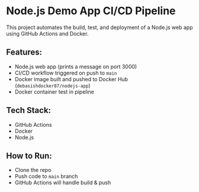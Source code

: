 # Node.js Demo App CI/CD Pipeline

This project automates the build, test, and deployment of a Node.js web app using GitHub Actions and Docker.

## Features:
- Node.js web app (prints a message on port 3000)
- CI/CD workflow triggered on push to `main`
- Docker image built and pushed to Docker Hub (`debasishdocker87/nodejs-app`)
- Docker container test in pipeline

## Tech Stack:
- GitHub Actions
- Docker
- Node.js

## How to Run:
- Clone the repo
- Push code to `main` branch
- GitHub Actions will handle build & push

